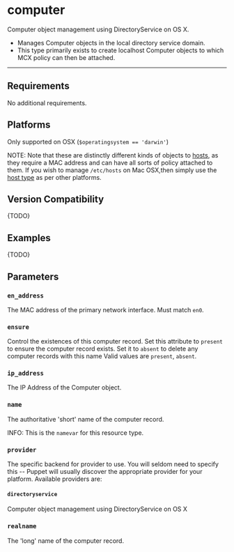 computer
========

Computer object management using DirectoryService on OS X.

* Manages Computer objects in the local directory service domain.
* This type primarily exists to create localhost Computer objects to which MCX policy can then be attached.

* * *

Requirements
-------------

No additional requirements.

Platforms
---------

Only supported on OSX (`$operatingsystem == 'darwin'`)

NOTE: Note that these are distinctly different kinds of objects to
[hosts](host.html), as they require a MAC address and can have all sorts of
policy attached to them. If you wish to manage `/etc/hosts` on Mac 
OSX,then simply use the [host type](host.html) as per other platforms.


Version Compatibility
---------------------

{TODO}

Examples
--------

{TODO}

Parameters
----------

### `en_address`

The MAC address of the primary network interface. Must match `en0`.

### `ensure`

Control the existences of this computer record. Set this attribute
to `present` to ensure the computer record exists. Set it to
`absent` to delete any computer records with this name Valid values
are `present`, `absent`.

### `ip_address`

The IP Address of the Computer object.

### `name`

The authoritative 'short' name of the computer record.

INFO: This is the `namevar` for this resource type.

### `provider`

The specific backend for provider to use. You will seldom need to
specify this -- Puppet will usually discover the appropriate
provider for your platform. Available providers are:

#### `directoryservice`

Computer object management using DirectoryService on OS X

### `realname`

The 'long' name of the computer record.
